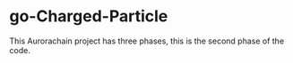 # go-Charged-Particle
This Aurorachain project has three phases, this is the second phase of the code.
